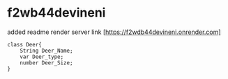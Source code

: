 # f2wb44devineni
added readme
render server link [https://f2wdb44devineni.onrender.com]

```
class Deer{
    String Deer_Name;
    var Deer_type;
    number Deer_Size;
}
